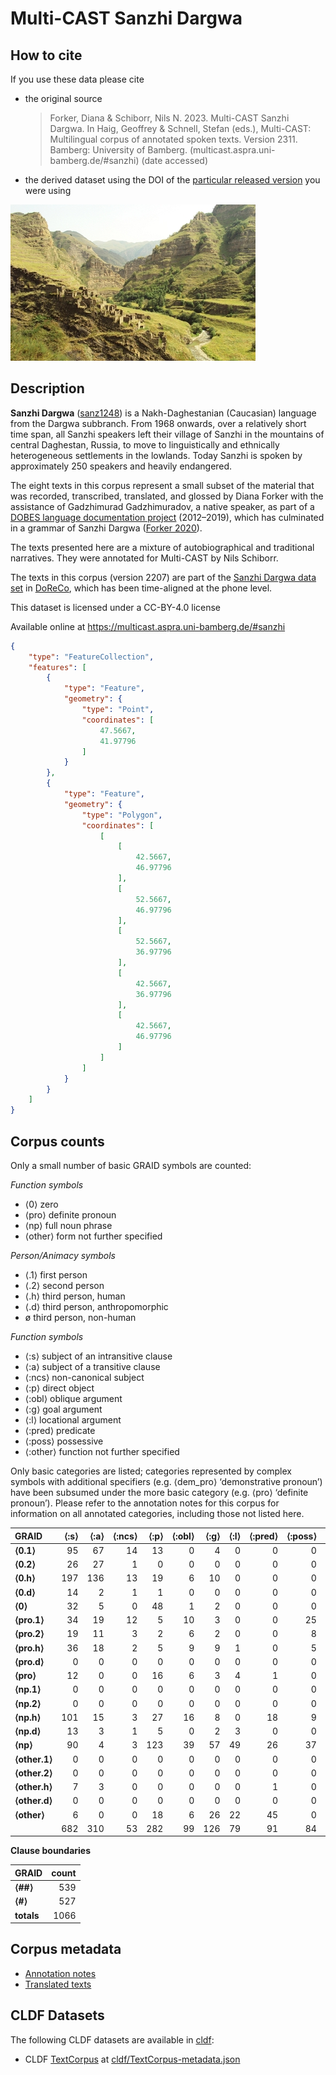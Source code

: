 # Multi-CAST Sanzhi Dargwa

## How to cite

If you use these data please cite
- the original source
  > Forker, Diana & Schiborr, Nils N. 2023. Multi-CAST Sanzhi Dargwa. In Haig, Geoffrey & Schnell, Stefan (eds.), Multi-CAST: Multilingual corpus of annotated spoken texts. Version 2311. Bamberg: University of Bamberg. (multicast.aspra.uni-bamberg.de/#sanzhi) (date accessed)
- the derived dataset using the DOI of the [particular released version](../../releases/) you were using

![](cldf/media/image.jpg)

## Description


**Sanzhi Dargwa** ([sanz1248](https://glottolog.org/resource/languoid/id/sanz1248)) is a Nakh-Daghestanian (Caucasian) language from the Dargwa subbranch. From 1968 onwards, over a relatively short time span, all Sanzhi speakers left their village of Sanzhi in the mountains of central Daghestan, Russia, to move to linguistically and ethnically heterogeneous settlements in the lowlands. Today Sanzhi is spoken by approximately 250 speakers and heavily endangered.

The eight texts in this corpus represent a small subset of the material that was recorded, transcribed, translated, and glossed by Diana Forker with the assistance of Gadzhimurad Gadzhimuradov, a native speaker, as part of a [DOBES language documentation project](http://dobes.mpi.nl/projects/shiri_sanzhi/) (2012–2019), which has culminated in a grammar of Sanzhi Dargwa ([Forker 2020](Source#cldf:forker2020)).

The texts presented here are a mixture of autobiographical and traditional narratives. They were annotated for Multi-CAST by Nils Schiborr.

The texts in this corpus (version 2207) are part of the [Sanzhi Dargwa data set](https://doreco.huma-num.fr/languages/sanz1248) in [DoReCo](https://doreco.huma-num.fr/), which has been time-aligned at the phone level.

This dataset is licensed under a CC-BY-4.0 license

Available online at https://multicast.aspra.uni-bamberg.de/#sanzhi


```geojson
{
    "type": "FeatureCollection",
    "features": [
        {
            "type": "Feature",
            "geometry": {
                "type": "Point",
                "coordinates": [
                    47.5667,
                    41.97796
                ]
            }
        },
        {
            "type": "Feature",
            "geometry": {
                "type": "Polygon",
                "coordinates": [
                    [
                        [
                            42.5667,
                            46.97796
                        ],
                        [
                            52.5667,
                            46.97796
                        ],
                        [
                            52.5667,
                            36.97796
                        ],
                        [
                            42.5667,
                            36.97796
                        ],
                        [
                            42.5667,
                            46.97796
                        ]
                    ]
                ]
            }
        }
    ]
}
```



## Corpus counts

Only a small number of basic GRAID symbols are counted:

*Function symbols*
- ⟨0⟩ zero
- ⟨pro⟩ definite pronoun
- ⟨np⟩ full noun phrase
- ⟨other⟩ form not further specified

*Person/Animacy symbols*
- ⟨.1⟩ first person
- ⟨.2⟩ second person
- ⟨.h⟩ third person, human
- ⟨.d⟩ third person, anthropomorphic
- ø third person, non-human

*Function symbols*
- ⟨:s⟩ subject of an intransitive clause
- ⟨:a⟩ subject of a transitive clause
- ⟨:ncs⟩ non-canonical subject
- ⟨:p⟩ direct object
- ⟨:obl⟩ oblique argument
- ⟨:g⟩ goal argument
- ⟨:l⟩ locational argument
- ⟨:pred⟩ predicate
- ⟨:poss⟩ possessive
- ⟨:other⟩ function not further specified

Only basic categories are listed; categories represented by complex symbols with additional
specifiers (e.g. ⟨dem_pro⟩ ‘demonstrative pronoun’) have been subsumed under the more basic
category (e.g. ⟨pro⟩ ‘definite pronoun’). Please refer to the annotation notes for this corpus for
information on all annotated categories, including those not listed here.

| GRAID | ⟨:s⟩ | ⟨:a⟩ | ⟨:ncs⟩ | ⟨:p⟩ | ⟨:obl⟩ | ⟨:g⟩ | ⟨:l⟩ | ⟨:pred⟩ | ⟨:poss⟩ | ⟨:other⟩ | totals |
|:--------------|-------:|-------:|---------:|-------:|---------:|-------:|-------:|----------:|----------:|-----------:|---------:|
| **⟨0.1⟩** | 95 | 67 | 14 | 13 | 0 | 4 | 0 | 0 | 0 | 0 | 193 |
| **⟨0.2⟩** | 26 | 27 | 1 | 0 | 0 | 0 | 0 | 0 | 0 | 0 | 54 |
| **⟨0.h⟩** | 197 | 136 | 13 | 19 | 6 | 10 | 0 | 0 | 0 | 0 | 381 |
| **⟨0.d⟩** | 14 | 2 | 1 | 1 | 0 | 0 | 0 | 0 | 0 | 0 | 18 |
| **⟨0⟩** | 32 | 5 | 0 | 48 | 1 | 2 | 0 | 0 | 0 | 2 | 90 |
| **⟨pro.1⟩** | 34 | 19 | 12 | 5 | 10 | 3 | 0 | 0 | 25 | 1 | 109 |
| **⟨pro.2⟩** | 19 | 11 | 3 | 2 | 6 | 2 | 0 | 0 | 8 | 1 | 52 |
| **⟨pro.h⟩** | 36 | 18 | 2 | 5 | 9 | 9 | 1 | 0 | 5 | 2 | 87 |
| **⟨pro.d⟩** | 0 | 0 | 0 | 0 | 0 | 0 | 0 | 0 | 0 | 0 | 0 |
| **⟨pro⟩** | 12 | 0 | 0 | 16 | 6 | 3 | 4 | 1 | 0 | 7 | 49 |
| **⟨np.1⟩** | 0 | 0 | 0 | 0 | 0 | 0 | 0 | 0 | 0 | 0 | 0 |
| **⟨np.2⟩** | 0 | 0 | 0 | 0 | 0 | 0 | 0 | 0 | 0 | 0 | 0 |
| **⟨np.h⟩** | 101 | 15 | 3 | 27 | 16 | 8 | 0 | 18 | 9 | 8 | 205 |
| **⟨np.d⟩** | 13 | 3 | 1 | 5 | 0 | 2 | 3 | 0 | 0 | 0 | 27 |
| **⟨np⟩** | 90 | 4 | 3 | 123 | 39 | 57 | 49 | 26 | 37 | 84 | 512 |
| **⟨other.1⟩** | 0 | 0 | 0 | 0 | 0 | 0 | 0 | 0 | 0 | 0 | 0 |
| **⟨other.2⟩** | 0 | 0 | 0 | 0 | 0 | 0 | 0 | 0 | 0 | 0 | 0 |
| **⟨other.h⟩** | 7 | 3 | 0 | 0 | 0 | 0 | 0 | 1 | 0 | 0 | 11 |
| **⟨other.d⟩** | 0 | 0 | 0 | 0 | 0 | 0 | 0 | 0 | 0 | 0 | 0 |
| **⟨other⟩** | 6 | 0 | 0 | 18 | 6 | 26 | 22 | 45 | 0 | 0 | 123 |
| | 682 | 310 | 53 | 282 | 99 | 126 | 79 | 91 | 84 | 105 | 1911 |


**Clause boundaries**

| GRAID | count |
|:-----------|--------:|
| **⟨##⟩** | 539 |
| **⟨#⟩** | 527 |
| **totals** | 1066 |



## Corpus metadata

- [Annotation notes](cldf/media/annotation-notes.pdf)
- [Translated texts](cldf/media/translated-texts.pdf)


## CLDF Datasets

The following CLDF datasets are available in [cldf](cldf):

- CLDF [TextCorpus](https://github.com/cldf/cldf/tree/master/modules/TextCorpus) at [cldf/TextCorpus-metadata.json](cldf/TextCorpus-metadata.json)